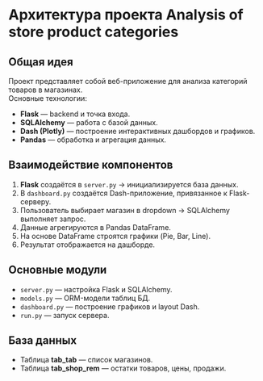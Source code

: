 # Архитектура проекта Analysis of store product categories

## Общая идея
Проект представляет собой веб-приложение для анализа категорий товаров в магазинах.  
Основные технологии:
- **Flask** — backend и точка входа.
- **SQLAlchemy** — работа с базой данных.
- **Dash (Plotly)** — построение интерактивных дашбордов и графиков.
- **Pandas** — обработка и агрегация данных.

## Взаимодействие компонентов
1. **Flask** создаётся в `server.py` → инициализируется база данных.  
2. В `dashboard.py` создаётся Dash-приложение, привязанное к Flask-серверу.  
3. Пользователь выбирает магазин в dropdown → SQLAlchemy выполняет запрос.  
4. Данные агрегируются в Pandas DataFrame.  
5. На основе DataFrame строятся графики (Pie, Bar, Line).  
6. Результат отображается на дашборде.

## Основные модули
- `server.py` — настройка Flask и SQLAlchemy.  
- `models.py` — ORM-модели таблиц БД.  
- `dashboard.py` — построение графиков и layout Dash.  
- `run.py` — запуск сервера.  

## База данных
- Таблица **tab_tab** — список магазинов.  
- Таблица **tab_shop_rem** — остатки товаров, цены, продажи.  

